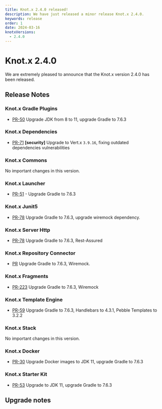 ```yaml
---
title: Knot.x 2.4.0 released!
description: We have just released a minor release Knot.x 2.4.0.
keywords: release
order: 1
date: 2024-03-16
knotxVersions:
  - 2.4.0
---
```


# Knot.x 2.4.0
We are extremely pleased to announce that the Knot.x version 2.4.0 has been released.


## Release Notes

### Knot.x Gradle Plugins
- [PR-50](https://github.com/Knotx/knotx-gradle-plugins/pull/50) Upgrade JDK from 8 to 11, upgrade Gradle to 7.6.3
        
### Knot.x Dependencies
- [PR-71](https://github.com/Knotx/knotx-dependencies/pull/71) **[security]** Upgrade to Vert.x `3.9.16`, fixing outdated dependencies vulnerabilities

### Knot.x Commons
No important changes in this version.
                
### Knot.x Launcher
- [PR-51](https://github.com/Knotx/knotx-launcher/pull/51) - Upgrade Gradle to 7.6.3

### Knot.x Junit5
- [PR-78](https://github.com/Knotx/knotx-junit5/pull/78) Upgrade Gradle to 7.6.3, upgrade wiremock dependency.

### Knot.x Server Http
- [PR-78](https://github.com/Knotx/knotx-server-http/pull/78) Upgrade Gradle to 7.6.3, Rest-Assured

### Knot.x Repository Connector
- [PR](https://github.com/Knotx/knotx-repository-connector/pull/41) Upgrade Gradle to 7.6.3, Wiremock.

### Knot.x Fragments
- [PR-223](https://github.com/Knotx/knotx-fragments/pull/223) Upgrade Gradle to 7.6.3, Wiremock

### Knot.x Template Engine
- [PR-59](https://github.com/Knotx/knotx-template-engine/pull/59) Upgrade Gradle to 7.6.3, Handlebars to 4.3.1, Pebble Templates to 3.2.2

### Knot.x Stack
No important changes in this version.
                
### Knot.x Docker
- [PR-30](https://github.com/Knotx/knotx-docker/pull/30) Upgrade Docker images to JDK 11, upgrade Gradle to 7.6.3
         
### Knot.x Starter Kit
- [PR-53](https://github.com/Knotx/knotx-starter-kit/pull/53) Upgrade to JDK 11, upgrade Gradle to 7.6.3



## Upgrade notes